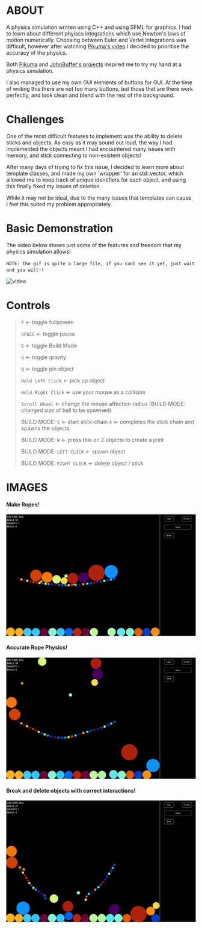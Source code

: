 # ABOUT

A physics simulation written using C++ and using SFML for graphics. I had to learn about different phyiscs integrations
 which use Newton's laws of motion numerically. Choosing between Euler and Verlet integrations was difficult, however after watching 
 [Pikuma's video](https://www.youtube.com/watch?v=-GWTDhOQU6M) I decided to prioritise the accuracy of the physics. 

 Both [Pikuma](https://www.youtube.com/@pikuma) and [JohnBuffer's projects](https://github.com/johnBuffer) inspired me to 
 try my hand at a physics simulation.

 I also managed to use my own GUI elements of buttons for GUI. At the time of writing this there are not too many buttons, but those that are there 
 work perfectly, and look clean and blend with the rest of the background.

# Challenges

One of the most difficult features to implement was the ability to delete sticks and objects. As easy as it may sound out loud,
the way I had implemented the objects meant I had encountered many issues with memory, and stick connecting to non-existent objects!

After many days of trying to fix this issue, I decided to learn more about template classes, and made my own 'wrapper' for an 
std::vector, which allowed me to keep track of unique identifiers for each object, and using this finally fixed my issues of deletion.

While it may not be ideal, due to the many issues that templates can cause, I feel this suited my problem appropriately.

# Basic Demonstration 

The video below shows just some of the features and freedom that my physics simulation allows!

`NOTE: the gif is quite a large file, if you cant see it yet, just wait and you will!!`

![video](img/vid.gif)


# Controls

> `F` <- toggle fullscreen
>
> `SPACE` <- toggle pause
>
> `E` <- toggle Build Mode
>
> `G` <- toggle gravity
>
> `Q` <- toggle pin object
>
> `Hold Left Click` <- pick up object
>
> `Hold Right Click` <- use your mouse as a collision
>
> `Scroll Wheel` <- change the mouse affection radius (BUILD MODE: changed size of ball to be spawned)
>
> BUILD MODE: `S` <- start stick-chain `A` <- completes the stick chain and spawns the objects
>
> BUILD MODE: `W` <- press this on 2 objects to create a joint
>
> BUILD MODE: `LEFT CLICK` <- spawn object
>
> BUILD MODE: `RIGHT CLICK` <- delete object / stick


# IMAGES

#### Make Ropes!

![FixedRope](img/fixed.png)

#### Accurate Rope Physics!

![Fling Rope](img/fling.png)

#### Break and delete objects with correct interactions!

![Broken Rope](img/broken.png)

